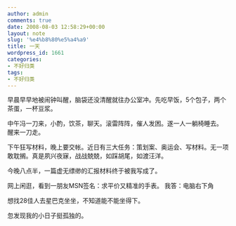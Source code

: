 ```yaml
---
author: admin
comments: true
date: 2008-08-03 12:58:29+00:00
layout: note
slug: '%e4%b8%80%e5%a4%a9'
title: 一天
wordpress_id: 1661
categories:
- 不好归类
tags:
- 不好归类
---
```


早晨早早地被闹钟叫醒，脑袋还没清醒就往办公室冲。先吃早饭，5个包子，两个茶蛋，一杯豆浆。

中午冯一刀来，小酌，饮茶，聊天。滚雷阵阵，催人发困。遂一人一躺椅睡去。 醒来一刀走。

下午狂写材料，晚上要交帐。近日有三大任务：策划案、奥运会、写材料。无一项敢耽搁。真是夙兴夜寐，战战兢兢，如踩胡尾，如渡汪洋。

今晚八点半，一篇虚无缥缈的汇报材料终于被我写成了。

网上闲逛，看到一朋友MSN签名：求平价又精准的手表。
我答：电脑右下角 

想找28佳人去星巴克坐坐，不知道能不能坐得下。

忽发现我的小日子挺孤独的。
